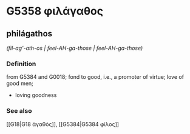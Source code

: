# G5358 φιλάγαθος

## philágathos

_(fil-ag'-ath-os | feel-AH-ga-those | feel-AH-ga-those)_

### Definition

from G5384 and G0018; fond to good, i.e., a promoter of virtue; love of good men; 

- loving goodness

### See also

[[G18|G18 ἀγαθός]], [[G5384|G5384 φίλος]]
